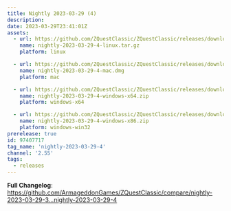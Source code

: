 ```yaml
---
title: Nightly 2023-03-29 (4)
description: 
date: 2023-03-29T23:41:01Z
assets: 
  - url: https://github.com/ZQuestClassic/ZQuestClassic/releases/download/nightly-2023-03-29-4/nightly-2023-03-29-4-linux.tar.gz
    name: nightly-2023-03-29-4-linux.tar.gz
    platform: linux

  - url: https://github.com/ZQuestClassic/ZQuestClassic/releases/download/nightly-2023-03-29-4/nightly-2023-03-29-4-mac.dmg
    name: nightly-2023-03-29-4-mac.dmg
    platform: mac

  - url: https://github.com/ZQuestClassic/ZQuestClassic/releases/download/nightly-2023-03-29-4/nightly-2023-03-29-4-windows-x64.zip
    name: nightly-2023-03-29-4-windows-x64.zip
    platform: windows-x64

  - url: https://github.com/ZQuestClassic/ZQuestClassic/releases/download/nightly-2023-03-29-4/nightly-2023-03-29-4-windows-x86.zip
    name: nightly-2023-03-29-4-windows-x86.zip
    platform: windows-win32
prerelease: true
id: 97407717
tag_name: 'nightly-2023-03-29-4'
channel: '2.55'
tags:
  - releases
---
```


**Full Changelog**: https://github.com/ArmageddonGames/ZQuestClassic/compare/nightly-2023-03-29-3...nightly-2023-03-29-4
